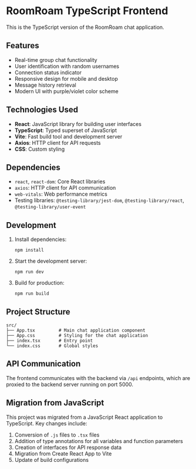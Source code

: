 # RoomRoam TypeScript Frontend

This is the TypeScript version of the RoomRoam chat application.

## Features

- Real-time group chat functionality
- User identification with random usernames
- Connection status indicator
- Responsive design for mobile and desktop
- Message history retrieval
- Modern UI with purple/violet color scheme

## Technologies Used

- **React**: JavaScript library for building user interfaces
- **TypeScript**: Typed superset of JavaScript
- **Vite**: Fast build tool and development server
- **Axios**: HTTP client for API requests
- **CSS**: Custom styling

## Dependencies

- `react`, `react-dom`: Core React libraries
- `axios`: HTTP client for API communication
- `web-vitals`: Web performance metrics
- Testing libraries: `@testing-library/jest-dom`, `@testing-library/react`, `@testing-library/user-event`

## Development

1. Install dependencies:
   ```
   npm install
   ```

2. Start the development server:
   ```
   npm run dev
   ```

3. Build for production:
   ```
   npm run build
   ```

## Project Structure

```
src/
├── App.tsx         # Main chat application component
├── App.css         # Styling for the chat application
├── index.tsx       # Entry point
└── index.css       # Global styles
```

## API Communication

The frontend communicates with the backend via `/api` endpoints, which are proxied to the backend server running on port 5000.

## Migration from JavaScript

This project was migrated from a JavaScript React application to TypeScript. Key changes include:

1. Conversion of `.js` files to `.tsx` files
2. Addition of type annotations for all variables and function parameters
3. Creation of interfaces for API response data
4. Migration from Create React App to Vite
5. Update of build configurations